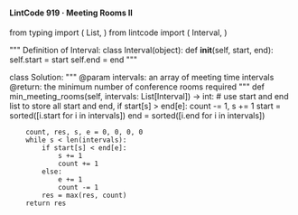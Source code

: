 #### LintCode 919 · Meeting Rooms II
from typing import (
    List,
)
from lintcode import (
    Interval,
)

"""
Definition of Interval:
class Interval(object):
    def __init__(self, start, end):
        self.start = start
        self.end = end
"""

class Solution:
    """
    @param intervals: an array of meeting time intervals
    @return: the minimum number of conference rooms required
    """
    def min_meeting_rooms(self, intervals: List[Interval]) -> int:
        # use start and end list to store all start and end, if start[s] > end[e]: count -= 1, s += 1
        start = sorted([i.start for i in intervals])
        end = sorted([i.end for i in intervals])

        count, res, s, e = 0, 0, 0, 0
        while s < len(intervals):
            if start[s] < end[e]:
                s += 1
                count += 1
            else:
                e += 1
                count -= 1
            res = max(res, count)
        return res